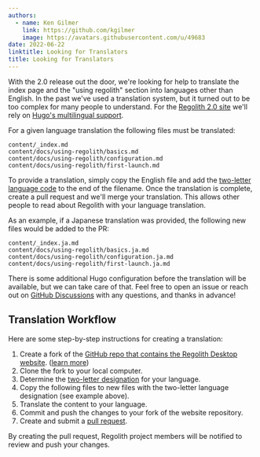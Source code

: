 ```yaml
---
authors:
  - name: Ken Gilmer
    link: https://github.com/kgilmer
    image: https://avatars.githubusercontent.com/u/49683
date: 2022-06-22
linktitle: Looking for Translators
title: Looking for Translators
---
```


With the 2.0 release out the door, we're looking for help to translate the index page and the "using regolith" section into languages other than English. In the past we've used a translation system, but it turned out to be too complex for many people to understand. For the [Regolith 2.0 site](https://github.com/regolith-linux/regolith-desktop-website) we'll rely on [Hugo's multilingual support](https://gohugo.io/content-management/multilingual/).

For a given language translation the following files must be translated:

```text
content/_index.md
content/docs/using-regolith/basics.md
content/docs/using-regolith/configuration.md
content/docs/using-regolith/first-launch.md
```

To provide a translation, simply copy the English file and add the [two-letter language code](https://lingohub.com/academy/best-practices/iso-639-1-list) to the end of the filename.  Once the translation is complete, create a pull request and we'll merge your translation.  This allows other people to read about Regolith with your language translation.

As an example, if a Japanese translation was provided, the following new files would be added to the PR:

```text
content/_index.ja.md
content/docs/using-regolith/basics.ja.md
content/docs/using-regolith/configuration.ja.md
content/docs/using-regolith/first-launch.ja.md
```

There is some additional Hugo configuration before the translation will be available, but we can take care of that.  Feel free to open an issue or reach out on [GitHub Discussions](https://github.com/orgs/regolith-linux/discussions) with any questions, and thanks in advance!

## Translation Workflow

Here are some step-by-step instructions for creating a translation:

1. Create a fork of the [GitHub repo that contains the Regolith Desktop website](https://github.com/regolith-linux/regolith-desktop-website).  ([learn more](https://docs.github.com/en/get-started/quickstart/fork-a-repo))
2. Clone the fork to your local computer.
3. Determine the [two-letter designation](https://lingohub.com/academy/best-practices/iso-639-1-list) for your language.
4. Copy the following files to new files with the two-letter language designation (see example above).
5. Translate the content to your language.
6. Commit and push the changes to your fork of the website repository.
7. Create and submit a [pull request](https://docs.github.com/en/pull-requests/collaborating-with-pull-requests/proposing-changes-to-your-work-with-pull-requests/about-pull-requests).

By creating the pull request, Regolith project members will be notified to review and push your changes.
